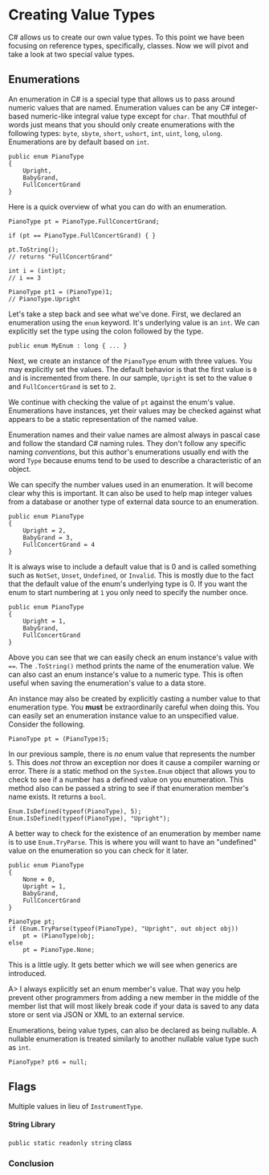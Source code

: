 # Creating Value Types

C# allows us to create our own value types.  To this point we have been focusing on reference types, specifically, classes.  Now we will pivot and take a look at two special value types.

## Enumerations

An enumeration in C# is a special type that allows us to pass around numeric values that are named.  Enumeration values can be any C# integer-based numeric-like integral value type except for `char`.  That mouthful of words just means that you should only create enumerations with the following types: `byte`, `sbyte`, `short`, `ushort`, `int`, `uint`, `long`, `ulong`.  Enumerations are by default based on `int`.

    public enum PianoType
    {
        Upright,
        BabyGrand,
        FullConcertGrand
    }

Here is a quick overview of what you can do with an enumeration.

    PianoType pt = PianoType.FullConcertGrand;

    if (pt == PianoType.FullConcertGrand) { }

    pt.ToString(); 
    // returns "FullConcertGrand"

    int i = (int)pt;
    // i == 3

    PianoType pt1 = (PianoType)1;
    // PianoType.Upright

Let's take a step back and see what we've done.  First, we declared an enumeration using the `enum` keyword.  It's underlying value is an `int`.  We can explicitly set the type using the colon followed by the type.

    public enum MyEnum : long { ... }

Next, we create an instance of the `PianoType` enum with three values.  You may explicitly set the values.  The default behavior is that the first value is `0` and is incremented from there.  In our sample, `Upright` is set to the value `0` and `FullConcertGrand` is set to `2`.

We continue with checking the value of `pt` against the enum's value.  Enumerations have instances, yet their values may be checked against what appears to be a static representation of the named value.

Enumeration names and their value names are almost always in pascal case and follow the standard C# naming rules.  They don't follow any specific naming _conventions_, but this author's enumerations usually end with the word `Type` because enums tend to be used to describe a characteristic of an object.

We can specify the number values used in an enumeration.  It will become clear why this is important.  It can also be used to help map integer values from a database or another type of external data source to an enumeration.

    public enum PianoType
    {
        Upright = 2,
        BabyGrand = 3,
        FullConcertGrand = 4
    }

It is always wise to include a default value that is 0 and is called something such as `NotSet`, `Unset`, `Undefined`, or `Invalid`.  This is mostly due to the fact that the default value of the enum's underlying type is 0.  If you want the enum to start numbering at `1` you only need to specify the number once.

    public enum PianoType
    {
        Upright = 1,
        BabyGrand,
        FullConcertGrand
    }

Above you can see that we can easily check an enum instance's value with `==`.  The `.ToString()` method prints the name of the enumeration value.  We can also cast an enum instance's value to a numeric type.  This is often useful when saving the enumeration's value to a data store.  

An instance may also be created by explicitly casting a number value to that enumeration type.  You __must__ be extraordinarily careful when doing this.  You can easily set an enumeration instance value to an unspecified value.  Consider the following.

    PianoType pt = (PianoType)5;

In our previous sample, there is _no_ enum value that represents the number `5`.  This does _not_ throw an exception nor does it cause a compiler warning or error.  There _is_ a static method on the `System.Enum` object that allows you to check to see if a number has a defined value on you enumeration.  This method also can be passed a string to see if that enumeration member's name exists.  It returns a `bool`.

    Enum.IsDefined(typeof(PianoType), 5);
    Enum.IsDefined(typeof(PianoType), "Upright");

A better way to check for the existence of an enumeration by member name is to use `Enum.TryParse`.  This is where you will want to have an "undefined" value on the enumeration so you can check for it later.

    public enum PianoType
    {
        None = 0,
        Upright = 1,
        BabyGrand,
        FullConcertGrand
    }

    PianoType pt;
    if (Enum.TryParse(typeof(PianoType), "Upright", out object obj))
        pt = (PianoType)obj;
    else
        pt = PianoType.None;

This is a little ugly.  It gets better which we will see when generics are introduced.

A> I always explicitly set an enum member's value.  That way you help prevent other programmers from adding a new member in the middle of the member list that will most likely break code if your data is saved to any data store or sent via JSON or XML to an external service.

Enumerations, being value types, can also be declared as being nullable.  A nullable enumeration is treated similarly to another nullable value type such as `int`.

    PianoType? pt6 = null;

## Flags

Multiple values in lieu of `InstrumentType`.

#### String Library

`public static readonly string` class

### Conclusion
